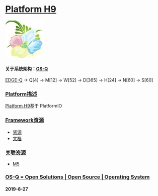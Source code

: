 ﻿# [Platform H9](https://github.com/OS-Q/H9)

[![sites](OS-Q/OS-Q.png)](http://www.OS-Q.com)

#### 关于系统架构：[OS-Q](https://github.com/OS-Q/OS-Q)

[EDGE-Q](https://github.com/OS-Q/EDGE-Q) -> Q[4] -> M[12] -> W[52] -> D[365] -> H[24] -> N[60] -> S[60]

### [Platform描述](https://github.com/OS-Q/H9/wiki) 

[Platform H9](https://github.com/OS-Q/H9)基于 PlatformIO

### [Framework资源](https://github.com/OS-Q) 

* [资源](src/)
* [文档](docs/)

### [关联资源](https://github.com/OS-Q/)

 *  [ M5](https://github.com/OS-Q/M5) 


### [OS-Q = Open Solutions | Open Source |  Operating System ](http://www.OS-Q.com/H9)
####  2019-8-27
